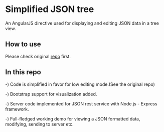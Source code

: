 # Simplified JSON tree

An AngularJS directive used for displaying and editing JSON data in a tree view. 

## How to use

Please check original <a href=https://github.com/krispo/json-tree>repo</a> first.

## In this repo

-) Code is simplified in favor for low editing mode.(See the original repo)

-) Bootstrap support for visualization added.

-) Server code implemented for JSON rest service with Node.js - Express framework.

-) Full-fledged working demo for viewing a JSON formatted data, modifying, sending to server etc.
